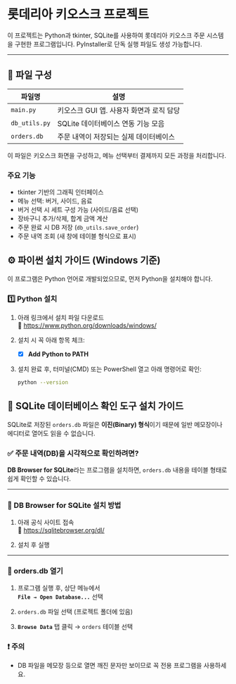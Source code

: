 # 롯데리아 키오스크 프로젝트

이 프로젝트는 Python과 tkinter, SQLite를 사용하여 롯데리아 키오스크 주문 시스템을 구현한 프로그램입니다.
PyInstaller로 단독 실행 파일도 생성 가능합니다.

---

## 📁 파일 구성

| 파일명         | 설명                                     |
|----------------|------------------------------------------|
| `main.py`      | 키오스크 GUI 앱. 사용자 화면과 로직 담당 |
| `db_utils.py`  | SQLite 데이터베이스 연동 기능 모음       |
| `orders.db`    | 주문 내역이 저장되는 실제 데이터베이스   |

이 파일은 키오스크 화면을 구성하고, 메뉴 선택부터 결제까지 모든 과정을 처리합니다.

### 주요 기능

- tkinter 기반의 그래픽 인터페이스
- 메뉴 선택: 버거, 사이드, 음료
- 버거 선택 시 세트 구성 가능 (사이드/음료 선택)
- 장바구니 추가/삭제, 합계 금액 계산
- 주문 완료 시 DB 저장 (`db_utils.save_order`)
- 주문 내역 조회 (새 창에 테이블 형식으로 표시)

## ⚙️ 파이썬 설치 가이드 (Windows 기준)

이 프로그램은 Python 언어로 개발되었으므로, 먼저 Python을 설치해야 합니다.

### 1️⃣ Python 설치

1. 아래 링크에서 설치 파일 다운로드  
   🔗 https://www.python.org/downloads/windows/

2. 설치 시 꼭 아래 항목 체크:
   - [x] **Add Python to PATH**

3. 설치 완료 후, 터미널(CMD) 또는 PowerShell 열고 아래 명령어로 확인:
   ```bash
   python --version

## 🧰 SQLite 데이터베이스 확인 도구 설치 가이드

SQLite로 저장된 `orders.db` 파일은 **이진(Binary) 형식**이기 때문에 일반 메모장이나 에디터로 열어도 읽을 수 없습니다.

### ✅ 주문 내역(DB)을 시각적으로 확인하려면?

**DB Browser for SQLite**라는 프로그램을 설치하면, `orders.db` 내용을 테이블 형태로 쉽게 확인할 수 있습니다.

---

### 🔽 DB Browser for SQLite 설치 방법

1. 아래 공식 사이트 접속  
   🔗 https://sqlitebrowser.org/dl/

2. 설치 후 실행

--------------------------------------------

### 📂 orders.db 열기

1. 프로그램 실행 후, 상단 메뉴에서  
   **`File → Open Database...`** 선택

2. `orders.db` 파일 선택 (프로젝트 폴더에 있음)

3. **`Browse Data`** 탭 클릭 → `orders` 테이블 선택

### ❗ 주의

- DB 파일을 메모장 등으로 열면 깨진 문자만 보이므로 꼭 전용 프로그램을 사용하세요.
